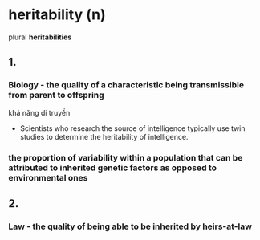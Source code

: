 # heritability (n)

plural **heritabilities**

## 1.

### Biology - the quality of a characteristic being transmissible from parent to offspring

khả năng di truyền

- Scientists who research the source of intelligence typically use twin studies to determine the heritability of intelligence.

### the proportion of variability within a population that can be attributed to inherited genetic factors as opposed to environmental ones

## 2.

### Law - the quality of being able to be inherited by heirs-at-law